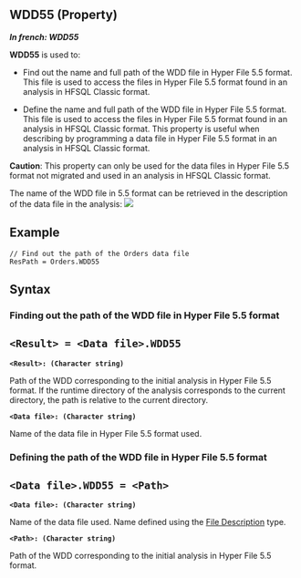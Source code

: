 


## WDD55 (Property)

***In french: WDD55***
	



<a name="XUse"></a>
<a name="Use"></a>
<a name="description"></a>
**WDD55** is used to:

- Find out the name and full path of the WDD file in Hyper File 5.5 format. This file is used to access the files in Hyper File 5.5 format found in an analysis in HFSQL Classic format.

- Define the name and full path of the WDD file in Hyper File 5.5 format. This file is used to access the files in Hyper File 5.5 format found in an analysis in HFSQL Classic format. This property is useful when describing by programming a data file in Hyper File 5.5 format in an analysis in HFSQL Classic format.




**Caution**: This property can only be used for the data files in Hyper File 5.5 format not migrated and used in an analysis in HFSQL Classic format.

The name of the WDD file in 5.5 format can be retrieved in the description of the data file in the analysis:
![](https://doc.pcsoft.fr/en-US/images/image.awp?langid=3&name=WDD55%20-%20HC%20N%B0001.gif)



<a name="Example1"></a>
<a name="sample_code"></a>

## Example


```wl
// Find out the path of the Orders data file
ResPath = Orders.WDD55
```

<a name="XSYNTAX"></a>
<a name="SYNTAX1"></a>

## Syntax

### Finding out the path of the WDD file in Hyper File 5.5 format

`<Result> = <Data file>.WDD55`
---

**`<Result>: (Character string)`**

Path of the WDD corresponding to the initial analysis in Hyper File 5.5 format. If the runtime directory of the analysis corresponds to the current directory, the path is relative to the current directory.

**`<Data file>: (Character string)`**

Name of the data file in Hyper File 5.5 format used.  


<a name="SYNTAX2"></a>

### Defining the path of the WDD file in Hyper File 5.5 format

`<Data file>.WDD55 = <Path>`
---

**`<Data file>: (Character string)`**

Name of the data file used. Name defined using the [File Description](../WDLang4/1514065.md) type.

**`<Path>: (Character string)`**

Path of the WDD corresponding to the initial analysis in Hyper File 5.5 format.  





